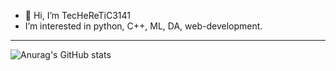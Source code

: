 - 👋 Hi, I’m TecHeReTiC3141
- I’m interested in python, C++, ML, DA, web-development.

---
![Anurag's GitHub stats](https://github-readme-stats.vercel.app/api?username=TecHeReTiC3141&show_icons=true&theme=radical)

<!---
TecHeReTiC3141/TecHeReTiC3141 is a ✨ special ✨ repository because its `README.md` (this file) appears on your GitHub profile.
You can click the Preview link to take a look at your changes.
--->
